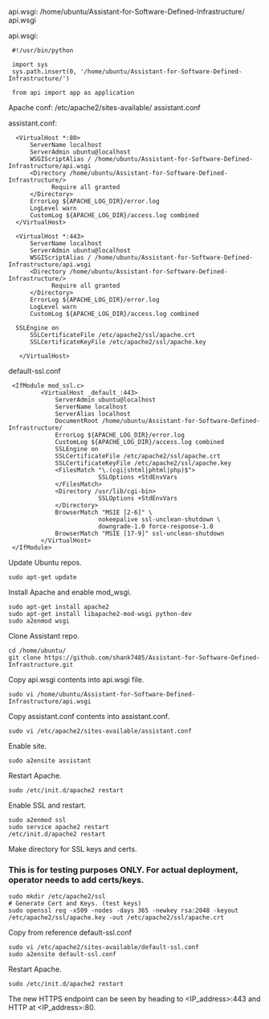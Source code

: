 api.wsgi:
/home/ubuntu/Assistant-for-Software-Defined-Infrastructure/
   api.wsgi
   
   api.wsgi:
   ```
    #!/usr/bin/python

    import sys
    sys.path.insert(0, '/home/ubuntu/Assistant-for-Software-Defined-Infrastructure/')

    from api import app as application
   ```

Apache conf:
/etc/apache2/sites-available/
  assistant.conf
  
  assistant.conf:
  ```
    <VirtualHost *:80>
	    ServerName localhost
	    ServerAdmin ubuntu@localhost
	    WSGIScriptAlias / /home/ubuntu/Assistant-for-Software-Defined-Infrastructure/api.wsgi
	    <Directory /home/ubuntu/Assistant-for-Software-Defined-Infrastructure/>
		      Require all granted
	    </Directory>
	    ErrorLog ${APACHE_LOG_DIR}/error.log
	    LogLevel warn
	    CustomLog ${APACHE_LOG_DIR}/access.log combined
    </VirtualHost>
    
    <VirtualHost *:443>
        ServerName localhost
        ServerAdmin ubuntu@localhost
        WSGIScriptAlias / /home/ubuntu/Assistant-for-Software-Defined-Infrastructure/api.wsgi
        <Directory /home/ubuntu/Assistant-for-Software-Defined-Infrastructure/>
		      Require all granted
        </Directory>
        ErrorLog ${APACHE_LOG_DIR}/error.log
        LogLevel warn
        CustomLog ${APACHE_LOG_DIR}/access.log combined

	SSLEngine on
        SSLCertificateFile /etc/apache2/ssl/apache.crt
        SSLCertificateKeyFile /etc/apache2/ssl/apache.key

     </VirtualHost>
   ```
   
   default-ssl.conf
   ```
   	<IfModule mod_ssl.c>
    		<VirtualHost _default_:443>
        		ServerAdmin ubuntu@localhost
        		ServerName localhost
       			ServerAlias localhost
        		DocumentRoot /home/ubuntu/Assistant-for-Software-Defined-Infrastructure/
        		ErrorLog ${APACHE_LOG_DIR}/error.log
        		CustomLog ${APACHE_LOG_DIR}/access.log combined
        		SSLEngine on
        		SSLCertificateFile /etc/apache2/ssl/apache.crt
        		SSLCertificateKeyFile /etc/apache2/ssl/apache.key
        		<FilesMatch "\.(cgi|shtml|phtml|php)$">
                        	SSLOptions +StdEnvVars
        		</FilesMatch>
        		<Directory /usr/lib/cgi-bin>
                        	SSLOptions +StdEnvVars
        		</Directory>
        		BrowserMatch "MSIE [2-6]" \
                        	nokeepalive ssl-unclean-shutdown \
                        	downgrade-1.0 force-response-1.0
        		BrowserMatch "MSIE [17-9]" ssl-unclean-shutdown
     		</VirtualHost>
    </IfModule>
```

Update Ubuntu repos.
```
sudo apt-get update
```

Install Apache and enable mod_wsgi.
```
sudo apt-get install apache2
sudo apt-get install libapache2-mod-wsgi python-dev
sudo a2enmod wsgi
```

Clone Assistant repo.
```
cd /home/ubuntu/
git clone https://github.com/shank7485/Assistant-for-Software-Defined-Infrastructure.git
```

Copy api.wsgi contents into api.wsgi file.
```
sudo vi /home/ubuntu/Assistant-for-Software-Defined-Infrastructure/api.wsgi
```

Copy assistant.conf contents into assistant.conf.
```
sudo vi /etc/apache2/sites-available/assistant.conf
```

Enable site.
```
sudo a2ensite assistant
```

Restart Apache.
```
sudo /etc/init.d/apache2 restart
```

Enable SSL and restart.
```
sudo a2enmod ssl
sudo service apache2 restart
/etc/init.d/apache2 restart
```
Make directory for SSL keys and certs. 
### This is for testing purposes ONLY. For actual deployment, operator needs to add certs/keys.
```
sudo mkdir /etc/apache2/ssl
# Generate Cert and Keys. (test keys)
sudo openssl req -x509 -nodes -days 365 -newkey rsa:2048 -keyout /etc/apache2/ssl/apache.key -out /etc/apache2/ssl/apache.crt
```

Copy from reference default-ssl.conf
```
sudo vi /etc/apache2/sites-available/default-ssl.conf
sudo a2ensite default-ssl.conf
```

Restart Apache.
```
sudo /etc/init.d/apache2 restart
```

The new HTTPS endpoint can be seen by heading to <IP_address>:443 and HTTP at <IP_address>:80.
